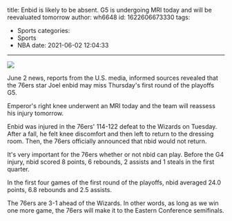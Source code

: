 title: Enbid is likely to be absent. G5 is undergoing MRI today and will be reevaluated tomorrow
author: wh6648
id: 1622606673330
tags: 
- Sports
categories: 
- Sports
- NBA
date: 2021-06-02 12:04:33
---
![](https://p1.itc.cn/q_70/images01/20210602/bcbbfed584504c2480742fd50d0c46a4.jpeg)


June 2 news, reports from the U.S. media, informed sources revealed that the 76ers star Joel enbid may miss Thursday's first round of the playoffs G5.

Emperor's right knee underwent an MRI today and the team will reassess his injury tomorrow.

Enbid was injured in the 76ers' 114-122 defeat to the Wizards on Tuesday. After a fall, he felt knee discomfort and then left to return to the dressing room. Then, the 76ers officially announced that nbid would not return.

It's very important for the 76ers whether or not nbid can play. Before the G4 injury, nbid scored 8 points, 6 rebounds, 2 assists and 1 steals in the first quarter.

In the first four games of the first round of the playoffs, nbid averaged 24.0 points, 6.8 rebounds and 2.5 assists.

The 76ers are 3-1 ahead of the Wizards. In other words, as long as we win one more game, the 76ers will make it to the Eastern Conference semifinals.

